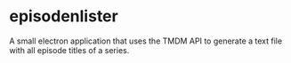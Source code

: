 # episodenlister
A small electron application that uses the TMDM API to generate a text file with all episode titles of a series.
